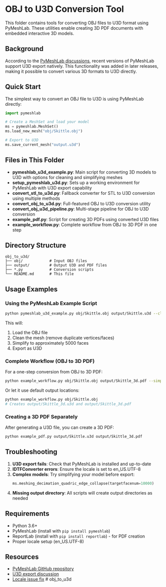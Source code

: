 # OBJ to U3D Conversion Tool

This folder contains tools for converting OBJ files to U3D format using PyMeshLab. These utilities enable creating 3D PDF documents with embedded interactive 3D models.

## Background

According to the [PyMeshLab discussions](https://github.com/cnr-isti-vclab/PyMeshLab/discussions/25), recent versions of PyMeshLab support U3D export natively. This functionality was added in later releases, making it possible to convert various 3D formats to U3D directly.

## Quick Start

The simplest way to convert an OBJ file to U3D is using PyMeshLab directly:

```python
import pymeshlab

# Create a MeshSet and load your model
ms = pymeshlab.MeshSet()
ms.load_new_mesh("obj/Skittle.obj")

# Export to U3D
ms.save_current_mesh("output.u3d")
```

## Files in This Folder

- **pymeshlab_u3d_example.py**: Main script for converting 3D models to U3D with options for cleaning and simplifying meshes
- **setup_pymeshlab_u3d.py**: Sets up a working environment for PyMeshLab with U3D export capability
- **convert_stl_to_u3d.py**: Fallback converter for STL to U3D conversion using multiple methods
- **convert_obj_to_u3d.py**: Full-featured OBJ to U3D conversion utility
- **convert_obj_u3d_pipeline.py**: Multi-stage pipeline for OBJ to U3D conversion
- **example_pdf.py**: Script for creating 3D PDFs using converted U3D files
- **example_workflow.py**: Complete workflow from OBJ to 3D PDF in one step

## Directory Structure

```
obj_to_u3d/
├── obj/            # Input OBJ files
├── output/         # Output U3D and PDF files
├── *.py            # Conversion scripts
└── README.md       # This file
```

## Usage Examples

### Using the PyMeshLab Example Script

```bash
python pymeshlab_u3d_example.py obj/Skittle.obj output/Skittle.u3d --clean --simplify 5000
```

This will:
1. Load the OBJ file
2. Clean the mesh (remove duplicate vertices/faces)
3. Simplify to approximately 5000 faces
4. Export as U3D

### Complete Workflow (OBJ to 3D PDF)

For a one-step conversion from OBJ to 3D PDF:

```bash
python example_workflow.py obj/Skittle.obj output/Skittle_3d.pdf --simplify 5000
```

Or let it use default output locations:

```bash
python example_workflow.py obj/Skittle.obj
# Creates output/Skittle_3d.u3d and output/Skittle_3d.pdf
```

### Creating a 3D PDF Separately

After generating a U3D file, you can create a 3D PDF:

```bash
python example_pdf.py output/Skittle.u3d output/Skittle_3d.pdf
```

## Troubleshooting

1. **U3D export fails**: Check that PyMeshLab is installed and up-to-date
2. **IDTFConverter errors**: Ensure the locale is set to en_US.UTF-8
3. **Complex models**: Try simplifying your model before export:
   ```python
   ms.meshing_decimation_quadric_edge_collapse(targetfacenum=10000)
   ```
4. **Missing output directory**: All scripts will create output directories as needed

## Requirements

- Python 3.6+
- PyMeshLab (install with `pip install pymeshlab`)
- ReportLab (install with `pip install reportlab`) - for PDF creation
- Proper locale setup (en_US.UTF-8)

## Resources

- [PyMeshLab GitHub repository](https://github.com/cnr-isti-vclab/PyMeshLab)
- [U3D export discussion](https://github.com/cnr-isti-vclab/PyMeshLab/discussions/25)
- [Locale issue fix](https://github.com/cnr-isti-vclab/meshlab/discussions/871#discussioncomment-234151) # obj_to_u3d
